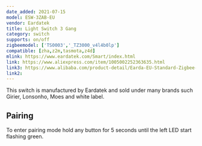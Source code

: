 ```yaml
---
date_added: 2021-07-15
model: ESW-3ZAB-EU
vendor: Eardatek
title: Light Switch 3 Gang 
category: switch
supports: on/off
zigbeemodel: ['TS0003','_TZ3000_v4l4b0lp']
compatible: [zha,z2m,tasmota,z4d]
mlink: https://www.eardatek.com/Smart/index.html
link: https://www.aliexpress.com/item/1005002252363635.html
link3: https://www.alibaba.com/product-detail/Earda-EU-Standard-Zigbee-Home-Wall_1600081294256.html
link2: 
---
```

This switch is manufactured by Eardatek and sold under many brands such Girier, Lonsonho, Moes and white label. 

## Pairing 
To enter pairing mode hold any button for 5 seconds until the left LED start flashing green.
